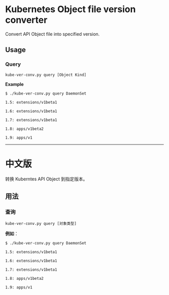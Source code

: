 # Kubernetes Object file version converter

Convert API Object file into specified version.

## Usage

### Query

`kube-ver-conv.py query [Object Kind]`

**Example**

```
$ ./kube-ver-conv.py query DaemonSet

1.5: extensions/v1beta1

1.6: extensions/v1beta1

1.7: extensions/v1beta1

1.8: apps/v1beta2

1.9: apps/v1
```

---

# 中文版

转换 Kuberntes API Object 到指定版本。

## 用法

### 查询

`kube-ver-conv.py query [对象类型]`

**例如**：

```
$ ./kube-ver-conv.py query DaemonSet

1.5: extensions/v1beta1

1.6: extensions/v1beta1

1.7: extensions/v1beta1

1.8: apps/v1beta2

1.9: apps/v1
```
